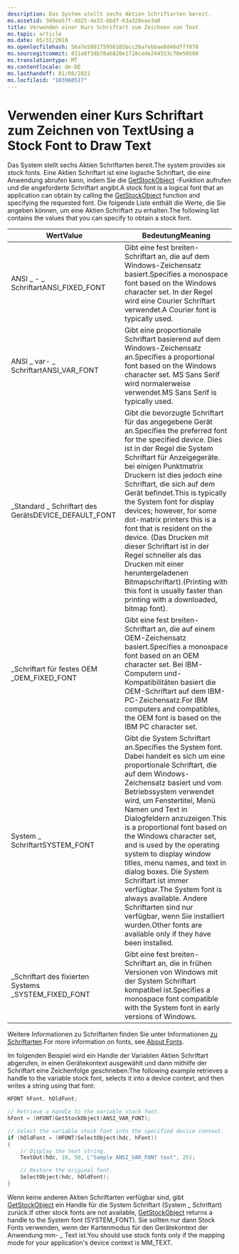 ```yaml
---
description: Das System stellt sechs Aktien Schriftarten bereit.
ms.assetid: 349ea57f-dd25-4e33-bbdf-63a320eae3a0
title: Verwenden einer Kurs Schriftart zum Zeichnen von Text
ms.topic: article
ms.date: 05/31/2018
ms.openlocfilehash: 56a7e580175956185bcc26a7ebbae8d46dfff078
ms.sourcegitcommit: 831e8f3db78ab820e1710cede244553c70e50500
ms.translationtype: MT
ms.contentlocale: de-DE
ms.lasthandoff: 01/08/2021
ms.locfileid: "103960517"
---
```

# <a name="using-a-stock-font-to-draw-text"></a><span data-ttu-id="6320c-103">Verwenden einer Kurs Schriftart zum Zeichnen von Text</span><span class="sxs-lookup"><span data-stu-id="6320c-103">Using a Stock Font to Draw Text</span></span>

<span data-ttu-id="6320c-104">Das System stellt sechs Aktien Schriftarten bereit.</span><span class="sxs-lookup"><span data-stu-id="6320c-104">The system provides six stock fonts.</span></span> <span data-ttu-id="6320c-105">Eine Aktien Schriftart ist eine logische Schriftart, die eine Anwendung abrufen kann, indem Sie die [GetStockObject](/windows/desktop/api/Wingdi/nf-wingdi-getstockobject) -Funktion aufrufen und die angeforderte Schriftart angibt.</span><span class="sxs-lookup"><span data-stu-id="6320c-105">A stock font is a logical font that an application can obtain by calling the [GetStockObject](/windows/desktop/api/Wingdi/nf-wingdi-getstockobject) function and specifying the requested font.</span></span> <span data-ttu-id="6320c-106">Die folgende Liste enthält die Werte, die Sie angeben können, um eine Aktien Schriftart zu erhalten.</span><span class="sxs-lookup"><span data-stu-id="6320c-106">The following list contains the values that you can specify to obtain a stock font.</span></span>



| <span data-ttu-id="6320c-107">Wert</span><span class="sxs-lookup"><span data-stu-id="6320c-107">Value</span></span>                 | <span data-ttu-id="6320c-108">Bedeutung</span><span class="sxs-lookup"><span data-stu-id="6320c-108">Meaning</span></span>                                                                                                                                                                                                                                                                                         |
|-----------------------|-------------------------------------------------------------------------------------------------------------------------------------------------------------------------------------------------------------------------------------------------------------------------------------------------|
| <span data-ttu-id="6320c-109">ANSI \_ - \_ Schriftart</span><span class="sxs-lookup"><span data-stu-id="6320c-109">ANSI\_FIXED\_FONT</span></span>     | <span data-ttu-id="6320c-110">Gibt eine fest breiten-Schriftart an, die auf dem Windows-Zeichensatz basiert.</span><span class="sxs-lookup"><span data-stu-id="6320c-110">Specifies a monospace font based on the Windows character set.</span></span> <span data-ttu-id="6320c-111">In der Regel wird eine Courier Schriftart verwendet.</span><span class="sxs-lookup"><span data-stu-id="6320c-111">A Courier font is typically used.</span></span>                                                                                                                                                                                                |
| <span data-ttu-id="6320c-112">ANSI \_ var- \_ Schriftart</span><span class="sxs-lookup"><span data-stu-id="6320c-112">ANSI\_VAR\_FONT</span></span>       | <span data-ttu-id="6320c-113">Gibt eine proportionale Schriftart basierend auf dem Windows-Zeichensatz an.</span><span class="sxs-lookup"><span data-stu-id="6320c-113">Specifies a proportional font based on the Windows character set.</span></span> <span data-ttu-id="6320c-114">MS Sans Serif wird normalerweise verwendet.</span><span class="sxs-lookup"><span data-stu-id="6320c-114">MS Sans Serif is typically used.</span></span>                                                                                                                                                                                              |
| <span data-ttu-id="6320c-115">\_Standard \_ Schriftart des Geräts</span><span class="sxs-lookup"><span data-stu-id="6320c-115">DEVICE\_DEFAULT\_FONT</span></span> | <span data-ttu-id="6320c-116">Gibt die bevorzugte Schriftart für das angegebene Gerät an.</span><span class="sxs-lookup"><span data-stu-id="6320c-116">Specifies the preferred font for the specified device.</span></span> <span data-ttu-id="6320c-117">Dies ist in der Regel die System Schriftart für Anzeigegeräte. bei einigen Punktmatrix Druckern ist dies jedoch eine Schriftart, die sich auf dem Gerät befindet.</span><span class="sxs-lookup"><span data-stu-id="6320c-117">This is typically the System font for display devices; however, for some dot-matrix printers this is a font that is resident on the device.</span></span> <span data-ttu-id="6320c-118">(Das Drucken mit dieser Schriftart ist in der Regel schneller als das Drucken mit einer heruntergeladenen Bitmapschriftart).</span><span class="sxs-lookup"><span data-stu-id="6320c-118">(Printing with this font is usually faster than printing with a downloaded, bitmap font).</span></span>    |
| <span data-ttu-id="6320c-119">\_Schriftart für festes OEM \_</span><span class="sxs-lookup"><span data-stu-id="6320c-119">OEM\_FIXED\_FONT</span></span>      | <span data-ttu-id="6320c-120">Gibt eine fest breiten-Schriftart an, die auf einem OEM-Zeichensatz basiert.</span><span class="sxs-lookup"><span data-stu-id="6320c-120">Specifies a monospace font based on an OEM character set.</span></span> <span data-ttu-id="6320c-121">Bei IBM-Computern und-Kompatibilitäten basiert die OEM-Schriftart auf dem IBM-PC-Zeichensatz.</span><span class="sxs-lookup"><span data-stu-id="6320c-121">For IBM computers and compatibles, the OEM font is based on the IBM PC character set.</span></span>                                                                                                                                                 |
| <span data-ttu-id="6320c-122">System \_ Schriftart</span><span class="sxs-lookup"><span data-stu-id="6320c-122">SYSTEM\_FONT</span></span>          | <span data-ttu-id="6320c-123">Gibt die System Schriftart an.</span><span class="sxs-lookup"><span data-stu-id="6320c-123">Specifies the System font.</span></span> <span data-ttu-id="6320c-124">Dabei handelt es sich um eine proportionale Schriftart, die auf dem Windows-Zeichensatz basiert und vom Betriebssystem verwendet wird, um Fenstertitel, Menü Namen und Text in Dialogfeldern anzuzeigen.</span><span class="sxs-lookup"><span data-stu-id="6320c-124">This is a proportional font based on the Windows character set, and is used by the operating system to display window titles, menu names, and text in dialog boxes.</span></span> <span data-ttu-id="6320c-125">Die System Schriftart ist immer verfügbar.</span><span class="sxs-lookup"><span data-stu-id="6320c-125">The System font is always available.</span></span> <span data-ttu-id="6320c-126">Andere Schriftarten sind nur verfügbar, wenn Sie installiert wurden.</span><span class="sxs-lookup"><span data-stu-id="6320c-126">Other fonts are available only if they have been installed.</span></span> |
| <span data-ttu-id="6320c-127">\_Schriftart des fixierten Systems \_</span><span class="sxs-lookup"><span data-stu-id="6320c-127">SYSTEM\_FIXED\_FONT</span></span>   | <span data-ttu-id="6320c-128">Gibt eine fest breiten-Schriftart an, die in frühen Versionen von Windows mit der System Schriftart kompatibel ist.</span><span class="sxs-lookup"><span data-stu-id="6320c-128">Specifies a monospace font compatible with the System font in early versions of Windows.</span></span>                                                                                                                                                                                                        |



 

<span data-ttu-id="6320c-129">Weitere Informationen zu Schriftarten finden Sie unter Informationen [zu Schriftarten](about-fonts.md).</span><span class="sxs-lookup"><span data-stu-id="6320c-129">For more information on fonts, see [About Fonts](about-fonts.md).</span></span>

<span data-ttu-id="6320c-130">Im folgenden Beispiel wird ein Handle der Variablen Aktien Schriftart abgerufen, in einen Gerätekontext ausgewählt und dann mithilfe der Schriftart eine Zeichenfolge geschrieben:</span><span class="sxs-lookup"><span data-stu-id="6320c-130">The following example retrieves a handle to the variable stock font, selects it into a device context, and then writes a string using that font:</span></span>


```C++
HFONT hFont, hOldFont; 

// Retrieve a handle to the variable stock font.  
hFont = (HFONT)GetStockObject(ANSI_VAR_FONT); 

// Select the variable stock font into the specified device context. 
if (hOldFont = (HFONT)SelectObject(hdc, hFont)) 
{
    // Display the text string.  
    TextOut(hdc, 10, 50, L"Sample ANSI_VAR_FONT text", 25); 

    // Restore the original font.        
    SelectObject(hdc, hOldFont); 
}
```



<span data-ttu-id="6320c-131">Wenn keine anderen Aktien Schriftarten verfügbar sind, gibt [GetStockObject](/windows/desktop/api/Wingdi/nf-wingdi-getstockobject) ein Handle für die System Schriftart (System \_ Schriftart) zurück.</span><span class="sxs-lookup"><span data-stu-id="6320c-131">If other stock fonts are not available, [GetStockObject](/windows/desktop/api/Wingdi/nf-wingdi-getstockobject) returns a handle to the System font (SYSTEM\_FONT).</span></span> <span data-ttu-id="6320c-132">Sie sollten nur dann Stock Fonts verwenden, wenn der Kartenmodus für den Gerätekontext der Anwendung mm- \_ Text ist.</span><span class="sxs-lookup"><span data-stu-id="6320c-132">You should use stock fonts only if the mapping mode for your application's device context is MM\_TEXT.</span></span>

 

 



